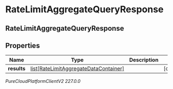 # RateLimitAggregateQueryResponse

## RateLimitAggregateQueryResponse

## Properties

|Name | Type | Description | Notes|
|------------ | ------------- | ------------- | -------------|
| **results** | [list[RateLimitAggregateDataContainer]](RateLimitAggregateDataContainer) |  | [optional] |



_PureCloudPlatformClientV2 227.0.0_
